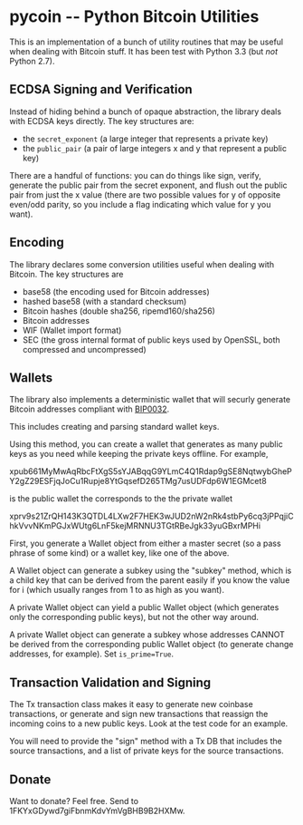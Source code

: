 pycoin -- Python Bitcoin Utilities
==================================

This is an implementation of a bunch of utility routines that may be useful when dealing with Bitcoin stuff. It has been test with Python 3.3 (but *not* Python 2.7).


ECDSA Signing and Verification
------------------------------

Instead of hiding behind a bunch of opaque abstraction, the library deals with ECDSA keys directly. The key structures are:

- the ```secret_exponent``` (a large integer that represents a private key)
- the ```public_pair``` (a pair of large integers x and y that represent a public key)

There are a handful of functions: you can do things like sign, verify, generate the public pair from the secret exponent, and flush out the public pair from just the x value (there are two possible values for y of opposite even/odd parity, so you include a flag indicating which value for y you want).


Encoding
--------

The library declares some conversion utilities useful when dealing with Bitcoin. The key structures are

* base58 (the encoding used for Bitcoin addresses)
* hashed base58 (with a standard checksum)
* Bitcoin hashes (double sha256, ripemd160/sha256)
* Bitcoin addresses
* WIF (Wallet import format)
* SEC (the gross internal format of public keys used by OpenSSL, both compressed and uncompressed)


Wallets
-------

The library also implements a deterministic wallet that will securly generate Bitcoin addresses compliant with [BIP0032].

This includes creating and parsing standard wallet keys.

Using this method, you can create a wallet that generates as many public keys as you need while keeping the private keys offline. For example,

xpub661MyMwAqRbcFtXgS5sYJABqqG9YLmC4Q1Rdap9gSE8NqtwybGhePY2gZ29ESFjqJoCu1Rupje8YtGqsefD265TMg7usUDFdp6W1EGMcet8

is the public wallet the corresponds to the the private wallet

xprv9s21ZrQH143K3QTDL4LXw2F7HEK3wJUD2nW2nRk4stbPy6cq3jPPqjiChkVvvNKmPGJxWUtg6LnF5kejMRNNU3TGtRBeJgk33yuGBxrMPHi

First, you generate a Wallet object from either a master secret (so a pass phrase of some kind) or a wallet key, like one of the above.

A Wallet object can generate a subkey using the "subkey" method, which is a child key that can be derived from the parent easily if you know the value for i (which usually ranges from 1 to as high as you want).

A private Wallet object can yield a public Wallet object (which generates only the corresponding public keys), but not the other way around.

A private Wallet object can generate a subkey whose addresses CANNOT be derived from the corresponding public Wallet object (to generate change addresses, for example). Set ```is_prime=True```.


Transaction Validation and Signing
----------------------------------

The Tx transaction class makes it easy to generate new coinbase transactions, or generate and sign new transactions that reassign the incoming coins to a new public keys. Look at the test code for an example.

You will need to provide the "sign" method with a Tx DB that includes the source transactions, and a list of private keys 
for the source transactions.


Donate
------

Want to donate? Feel free. Send to 1FKYxGDywd7giFbnmKdvYmVgBHB9B2HXMw.


[BIP0032]: https://en.bitcoin.it/wiki/BIP_0032

